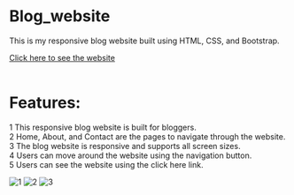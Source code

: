 # Blog_website
This is my responsive blog website built using HTML, CSS, and Bootstrap.

<a href="https://manishgihub.github.io/Portfolio_website/">Click here to see the website</a><br><br>

# Features:

1 This responsive blog website is built for bloggers.</br>
2 Home, About, and Contact are the pages to navigate through the website.</br>
3 The blog website is responsive and supports all screen sizes.</br> 
4 Users can move around the website using the navigation button.</br>
5 Users can see the website using the click here link.</br>

![1](https://github.com/user-attachments/assets/a8ef0d99-751d-48f0-91db-d9b146d19ce6)
![2](https://github.com/user-attachments/assets/3c22d2ad-3f37-4f4e-a1a8-a38ab40dd162)
![3](https://github.com/user-attachments/assets/e141a8f6-c27f-40fa-8d12-2841388f010d)
